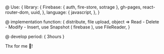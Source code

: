 @ Use: {
  library: {
    Firebase: {
      auth,
      fire-store,
      sotrage
    },
    gh-pages,
    react-router-dom,
    uuid,
  },
  language: {
   javascript,
  },
}

@ implementation function: {
  distribute,
  file upload,
  object => Read - Delete - Modify - Insert,
  use Snapshot ( firebase ),
  use FileReader,
}

@ develop period: { 3hours }


Thx for me 🎁!
